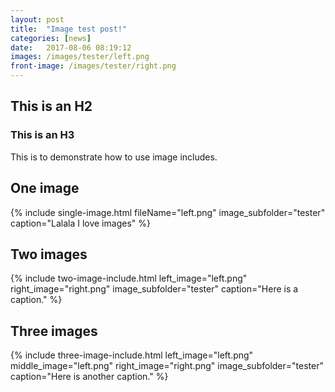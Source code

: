 ```yaml
---
layout: post
title:  "Image test post!"
categories: [news]
date:   2017-08-06 08:19:12
images: /images/tester/left.png
front-image: /images/tester/right.png
---
```


## This is an H2
### This is an H3

This is to demonstrate how to use image includes.

## One image

{% include single-image.html fileName="left.png" image_subfolder="tester" caption="Lalala I love images" %}

## Two images

{% include two-image-include.html left_image="left.png" right_image="right.png" image_subfolder="tester" caption="Here is a caption." %} 

## Three images

{% include three-image-include.html left_image="left.png" middle_image="left.png" right_image="right.png" image_subfolder="tester" caption="Here is another caption." %} 